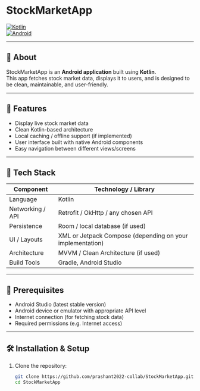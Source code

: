 
# StockMarketApp

[![Kotlin](https://img.shields.io/badge/Kotlin-100%25-blue.svg)](https://kotlinlang.org/)  
[![Android](https://img.shields.io/badge/Android–Studio-green.svg)](https://developer.android.com/studio)  

---

## 📝 About

StockMarketApp is an **Android application** built using **Kotlin**.  
This app fetches stock market data, displays it to users, and is designed to be clean, maintainable, and user-friendly.

---

## 🚀 Features

- Display live stock market data  
- Clean Kotlin-based architecture  
- Local caching / offline support (if implemented)  
- User interface built with native Android components  
- Easy navigation between different views/screens  

---

## 📁 Tech Stack

| Component | Technology / Library |
|-----------|----------------------|
| Language | Kotlin |
| Networking / API | Retrofit / OkHttp / any chosen API |
| Persistence | Room / local database (if used) |
| UI / Layouts | XML or Jetpack Compose (depending on your implementation) |
| Architecture | MVVM / Clean Architecture (if used) |
| Build Tools | Gradle, Android Studio |

---

## 🔧 Prerequisites

- Android Studio (latest stable version)  
- Android device or emulator with appropriate API level  
- Internet connection (for fetching stock data)  
- Required permissions (e.g. Internet access)  

---

## 🛠 Installation & Setup

1. Clone the repository:  
   ```bash
   git clone https://github.com/prashant2022-collab/StockMarketApp.git
   cd StockMarketApp
